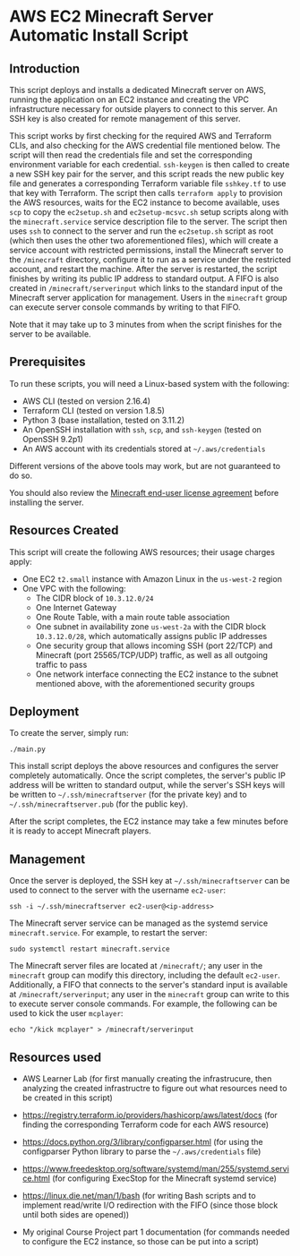 # AWS EC2 Minecraft Server Automatic Install Script

## Introduction

This script deploys and installs a dedicated Minecraft server on AWS, running the
application on an EC2 instance and creating the VPC infrastructure necessary
for outside players to connect to this server. An SSH key is also created for
remote management of this server.

This script works by first checking for the required AWS and Terraform CLIs, and
also checking for the AWS credential file mentioned below. The script will then read
the credentials file and set the corresponding environment variable for each credential.
`ssh-keygen` is then called to create a new SSH key pair for the server, and this script
reads the new public key file and generates a corresponding Terraform variable file
`sshkey.tf` to use that key with Terraform. The script then calls `terraform apply` to
provision the AWS resources, waits for the EC2 instance to become available, uses `scp`
to copy the `ec2setup.sh` and `ec2setup-mcsvc.sh` setup scripts along with the
`minecraft.service` service description file to the server. The script then uses `ssh`
to connect to the server and run the `ec2setup.sh` script as root (which then uses the
other two aforementioned files), which will create a service account with restricted
permissions, install the Minecraft server to the `/minecraft` directory, configure it to
run as a service under the restricted account, and restart the machine. After the server
is restarted, the script finishes by writing its public IP address to standard output.
A FIFO is also created in `/minecraft/serverinput` which links to the standard input
of the Minecraft server application for management. Users in the `minecraft` group can
execute server console commands by writing to that FIFO.

Note that it may take up to 3 minutes from when the script finishes for the server
to be available.

## Prerequisites

To run these scripts, you will need a Linux-based system with the following:

- AWS CLI (tested on version 2.16.4)
- Terraform CLI (tested on version 1.8.5)
- Python 3 (base installation, tested on 3.11.2)
- An OpenSSH installation with `ssh`, `scp`, and `ssh-keygen` (tested on OpenSSH 9.2p1)
- An AWS account with its credentials stored at `~/.aws/credentials`

Different versions of the above tools may work, but are not guaranteed to do so.

You should also review the [Minecraft end-user license agreement](https://www.minecraft.net/en-us/eula) before installing the server.

## Resources Created

This script will create the following AWS resources; their usage charges apply:

- One EC2 `t2.small` instance with Amazon Linux in the `us-west-2` region
- One VPC with the following:
  - The CIDR block of `10.3.12.0/24`
  - One Internet Gateway
  - One Route Table, with a main route table association
  - One subnet in availability zone `us-west-2a` with the CIDR block `10.3.12.0/28`, which automatically assigns public IP addresses
  - One security group that allows incoming SSH (port 22/TCP) and Minecraft (port 25565/TCP/UDP) traffic, as well as all outgoing traffic to pass
  - One network interface connecting the EC2 instance to the subnet mentioned above, with the aforementioned security groups

## Deployment

To create the server, simply run:

```
./main.py
```

This install script deploys the above resources and configures the server completely
automatically. Once the script completes, the server's public IP address will be 
written to standard output, while the server's SSH keys will be written to 
`~/.ssh/minecraftserver` (for the private key) and to `~/.ssh/minecraftserver.pub`
(for the public key).

After the script completes, the EC2 instance may take a few minutes before it is
ready to accept Minecraft players.

## Management

Once the server is deployed, the SSH key at `~/.ssh/minecraftserver` can be used
to connect to the server with the username `ec2-user`:

```
ssh -i ~/.ssh/minecraftserver ec2-user@<ip-address>
```

The Minecraft server service can be managed as the systemd service `minecraft.service`.
For example, to restart the server:

```
sudo systemctl restart minecraft.service
```

The Minecraft server files are located at `/minecraft/`; any user in the `minecraft`
group can modify this directory, including the default `ec2-user`. 
Additionally, a FIFO that connects to the server's standard input is available at
`/minecraft/serverinput`; any user in the `minecraft` group can write to this to
execute server console commands. For example, the following can be used to kick the user `mcplayer`:

```
echo "/kick mcplayer" > /minecraft/serverinput
```

## Resources used

- AWS Learner Lab (for first manually creating the infrastrucure, then analyzing the created infrastructre to figure out what resources need to be created in this script)

- https://registry.terraform.io/providers/hashicorp/aws/latest/docs (for finding the corresponding Terraform code for each AWS resource)

- https://docs.python.org/3/library/configparser.html (for using the configparser Python library to parse the `~/.aws/credentials` file)

- https://www.freedesktop.org/software/systemd/man/255/systemd.service.html (for configuring ExecStop for the Minecraft systemd service)

- https://linux.die.net/man/1/bash (for writing Bash scripts and to implement read/write I/O redirection with the FIFO (since those block until both sides are opened))

- My original Course Project part 1 documentation (for commands needed to configure the EC2 instance, so those can be put into a script)